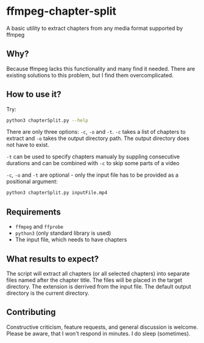 # ffmpeg-chapter-split
A basic utility to extract chapters from any media format supported by ffmpeg

## Why?
Because ffmpeg lacks this functionality and many find it needed. There are existing solutions to this problem, but I find them overcomplicated.

## How to use it?

Try:

```bash
python3 chapterSplit.py --help
```

There are only three options: `-c`, `-o` and `-t`.
`-c` takes a list of chapters to extract and `-o` takes the output directory path.
The output directory does not have to exist.

`-t` can be used to specify chapters manualy by suppling consecutive durations
and can be combined with `-c` to skip some parts of a video

`-c`, `-o` and `-t` are optional - only the input file has to be provided as a positional argument:

```bash
python3 chapterSplit.py inputFile.mp4
```

## Requirements

- `ffmpeg` and `ffprobe`
- `python3` (only standard library is used)
- The input file, which needs to have chapters

## What results to expect?

The script will extract all chapters (or all selected chapters) into separate files named after the chapter title.
The files will be placed in the target directory. 
The extension is derrived from the input file.
The default output directory is the current directory.

## Contributing

Constructive criticism, feature requests, and general discussion is welcome. Please be aware, that I won't respond in minutes. I do sleep (sometimes).
